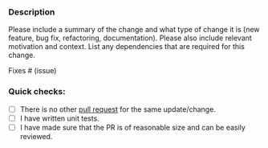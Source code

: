 ### Description

Please include a summary of the change and what type of change it is (new feature, bug fix, refactoring, documentation).
Please also include relevant motivation and context.
List any dependencies that are required for this change.

Fixes # (issue)

### Quick checks:

- [ ] There is no other [pull request](https://github.com/devarispbrown/conduit-processor-jsonquery/pulls) for the same update/change.
- [ ] I have written unit tests.
- [ ] I have made sure that the PR is of reasonable size and can be easily reviewed.